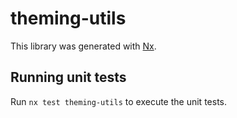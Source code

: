 # theming-utils

This library was generated with [Nx](https://nx.dev).

## Running unit tests

Run `nx test theming-utils` to execute the unit tests.
